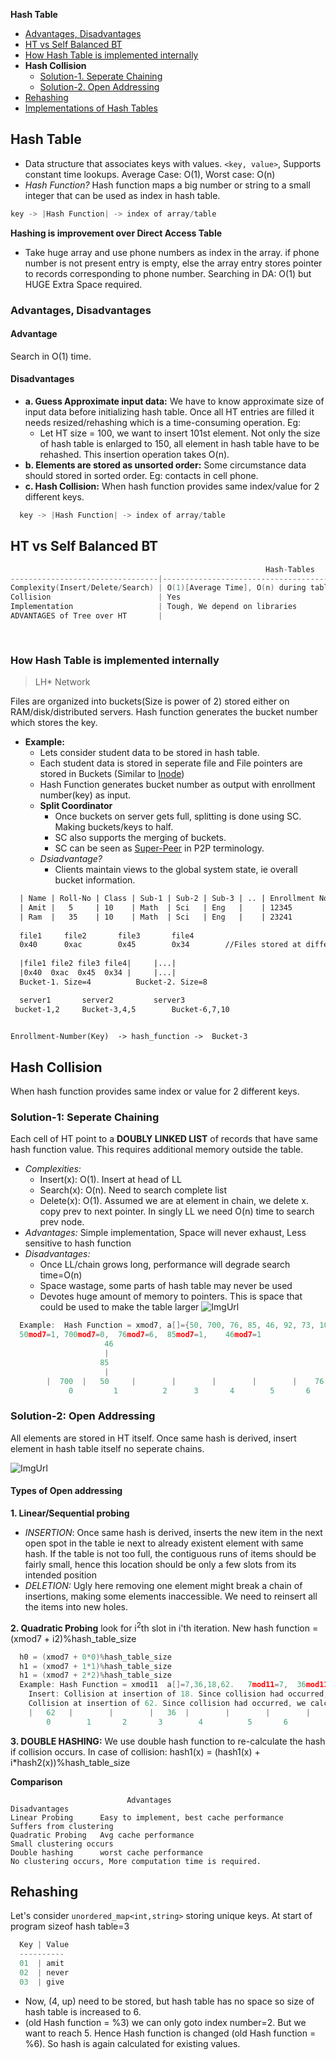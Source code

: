 **Hash Table**
- [Advantages, Disadvantages](#adv)
- [HT vs Self Balanced BT](#vs)
- [How Hash Table is implemented internally](#int)
- **Hash Collision**
  - [Solution-1. Seperate Chaining](#sc)
  - [Solution-2. Open Addressing](#oa)
- [Rehashing](#re)
- [Implementations of Hash Tables](Implementations)

## Hash Table
- Data structure that associates keys with values. `<key, value>`, Supports constant time lookups. Average Case: O(1), Worst case: O(n)
- *Hash Function?* Hash function maps a big number or string to a small integer that can be used as index in hash table.
```c
key -> |Hash Function| -> index of array/table
```
**Hashing is improvement over Direct Access Table**
- Take huge array and use phone numbers as index in the array. if phone number is not present entry is empty, else the array entry stores pointer to records corresponding to phone number. Searching in DA: O(1) but HUGE Extra Space required.

<a name=adv></a>
### Advantages, Disadvantages
#### Advantage
Search in O(1) time.

#### Disadvantages
- **a. Guess Approximate input data:** We have to know approximate size of input data before initializing hash table. Once all HT entries are filled it needs resized/rehashing which is a time-consuming operation. Eg:
  - Let HT size = 100, we want to  insert 101st element. Not only the size of hash table is enlarged to 150, all element in hash table have to be rehashed. This insertion operation takes O(n).
- **b. Elements are stored as unsorted order:** Some circumstance data should stored in sorted order. Eg: contacts in cell phone.
- **c. Hash Collision:** When hash function provides same index/value for 2 different keys.
```c
  key -> |Hash Function| -> index of array/table
```

<a name=vs></a>
## HT vs Self Balanced BT
```c
                                                         Hash-Tables            |        Self-Balancing BT
---------------------------------|----------------------------------------------|----------------------------------
Complexity(Insert/Delete/Search) | O(1)[Average Time], O(n) during table resize | O(log n)[guaranteed all times].
Collision                        | Yes                                          | never
Implementation                   | Tough, We depend on libraries                | Easy, we can implement our own customized BST
ADVANTAGES of Tree over HT       |                                              | 1. Data can be retrieved in sorted order. inorder-traversal: O(n)
                                                                                | 2. lowest, biggest element finding: easy
                                                                                | 3. No need to guess size of input data.
```

<a name=int></a>
### How Hash Table is implemented internally
> LH* Network

Files are organized into buckets(Size is power of 2) stored either on RAM/disk/distributed servers. Hash function generates the bucket number which stores the key.
- **Example:**
  - Lets consider student data to be stored in hash table.
  - Each student data is stored in seperate file and File pointers are stored in Buckets (Similar to [Inode](/Operating_Systems/Linux/FileSystem/I_Node_IndexNode.md))
  - Hash Function generates bucket number as output with enrollment number(key) as input.
  - **Split Coordinator**
    - Once buckets on server gets full, splitting is done using SC. Making buckets/keys to half.
    - SC also supports the merging of buckets.
    - SC can be seen as [Super-Peer](/System-Design/Concepts/Terms) in P2P terminology.
  - *Dsiadvantage?* 
    - Clients maintain views to the global system state, ie overall bucket information.
```html
  | Name | Roll-No | Class | Sub-1 | Sub-2 | Sub-3 | .. | Enrollment No(Unique Key) |
  | Amit |   5     | 10    | Math  | Sci   | Eng   |    | 12345                     | <- File-1
  | Ram  |   35    | 10    | Math  | Sci   | Eng   |    | 23241                     | <- File-2
  
  file1		file2		file3		file4
  0x40		0xac		0x45		0x34		//Files stored at different addresses
  
  |file1 file2 file3 file4|		|...|
  |0x40  0xac  0x45  0x34 |		|...|
  Bucket-1. Size=4			Bucket-2. Size=8

  server1		server2			server3
 bucket-1,2		Bucket-3,4,5		Bucket-6,7,10


Enrollment-Number(Key)  -> hash_function ->  Bucket-3
```

## Hash Collision
When hash function provides same index or value for 2 different keys.
<a name=sc1></a>
### Solution-1: Seperate Chaining
Each cell of HT point to a **DOUBLY LINKED LIST** of records that have same hash function value. This requires additional memory outside the table.
- _Complexities:_ 
  - Insert(x): O(1). Insert at head of LL
  - Search(x): O(n). Need to search complete list
  - Delete(x): O(1). Assumed we are at element in chain, we delete x. copy prev to next pointer. In singly LL we need O(n) time to search prev node.
- _Advantages:_ Simple implementation, Space will never exhaust, Less sensitive to hash function
- _Disadvantages:_
  - Once LL/chain grows long, performance will degrade search time=O(n)
  - Space wastage, some parts of hash table may never be used
  - Devotes huge amount of memory to pointers. This is space that could be used to make the table larger
![ImgUrl](https://i.ibb.co/XWZfxwX/chain.png)        
```c
  Example:  Hash Function = xmod7, a[]={50, 700, 76, 85, 46, 92, 73, 10}        
  50mod7=1, 700mod7=0,  76mod7=6,  85mod7=1,    46mod7=1
                     46
                     |
                    85
                     |
        |  700  |   50     |        |        |        |        |    76    |        Hash Table
             0         1          2      3       4        5       6
```
<a name=oa></a>
### Solution-2: Open Addressing  
All elements are stored in HT itself. Once same hash is derived, insert element in hash table itself no seperate chains.

![ImgUrl](https://i.ibb.co/b7Qnkh2/oa.png)

#### Types of Open addressing
**1. Linear/Sequential probing**
- *INSERTION*: Once same hash is derived, inserts the new item in the next open spot in the table ie next to already existent element with same hash. If the table is not too full, the contiguous runs of items should be fairly small, hence this location should be only a few slots from its intended position
- *DELETION:* Ugly here removing one element might break a chain of insertions, making some elements inaccessible. We need to reinsert all the items into new holes.
  
**2. Quadratic Probing**
look for i<sup>2</sup>th slot in i'th iteration. New hash function = (xmod7 + i2)%hash_table_size
```c
  h0 = (xmod7 + 0*0)%hash_table_size
  h1 = (xmod7 + 1*1)%hash_table_size
  h1 = (xmod7 + 2*2)%hash_table_size
  Example: Hash Function = xmod11  a[]=7,36,18,62.   7mod11=7,  36mod11=3,  18mod11=7,  62mod11=7
    Insert: Collision at insertion of 18. Since collision had occurred, we calculate h1 = (18mod11 + 1*1 = 8)
    Collision at insertion of 62. Since collision had occurred, we calculate h1 = (18mod11 + 1*1 = 8) which is occupied.  We calculate h2= (62mod11+ 2*2 = 11). This goes to index 0. And we insert.
    |   62   |        |        |   36  |        |        |        |    7     |   18     |        |        |
        0        1       2       3        4          5       6         7          8        9        10
```

**3. DOUBLE HASHING:** We use double hash function to re-calculate the hash if collision occurs.  In case of collision: hash1(x) = (hash1(x) + i*hash2(x))%hash_table_size

**Comparison**
```
                          Advantages                                     Disadvantages
Linear Probing      Easy to implement, best cache performance        Suffers from clustering
Quadratic Probing   Avg cache performance                            Small clustering occurs
Double hashing      worst cache performance                          No clustering occurs, More computation time is required.
```

<a name=re></a>
## Rehashing
Let's consider `unordered_map<int,string>` storing unique keys. At start of program sizeof hash table=3
```c
  Key | Value
  ----------
  01  | amit
  02  | never
  03  | give
```
- Now, (4, up) need to be stored, but hash table has no space so size of hash table is increased to 6. 
- (old Hash function = %3) we can only goto index number=2. But we want to reach 5. Hence Hash function is changed (old Hash function = %6). So hash is again calculated for existing values.
